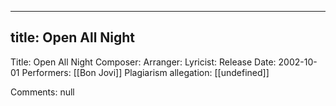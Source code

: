 
---
title: Open All Night
---
Title: Open All Night
Composer: 
Arranger: 
Lyricist: 
Release Date: 2002-10-01
Performers: [[Bon Jovi]]
Plagiarism allegation:
[[undefined]]

Comments:
null
